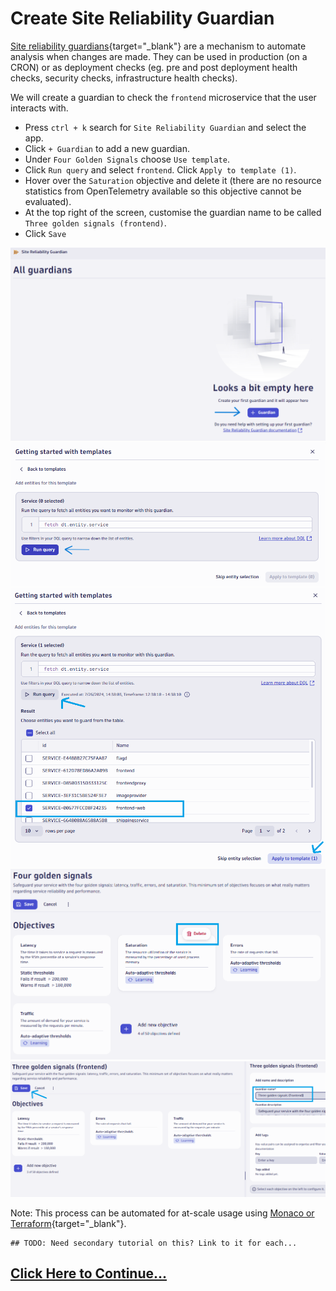 # Create Site Reliability Guardian

[Site reliability guardians](https://docs.dynatrace.com/docs/platform-modules/automations/site-reliability-guardian){target="_blank"} are a mechanism to automate analysis when changes are made. They can be used in production (on a CRON) or as deployment checks (eg. pre and post deployment health checks, security checks, infrastructure health checks).

We will create a guardian to check the `frontend` microservice that the user interacts with.

* Press `ctrl + k` search for `Site Reliability Guardian` and select the app.
* Click `+ Guardian` to add a new guardian.
* Under `Four Golden Signals` choose `Use template`.
* Click `Run query` and select `frontend`. Click `Apply to template (1)`.
* Hover over the `Saturation` objective and delete it (there are no resource statistics from OpenTelemetry available so this objective cannot be evaluated).
* At the top right of the screen, customise the guardian name to be called `Three golden signals (frontend)`.
* Click `Save`

![dynatrace site reliability guardian: screen 1](images/dt-srg-screen-1.png)
![dynatrace site reliability guardian: screen 2](images/dt-srg-screen-2.png)
![dynatrace site reliability guardian: screen 3](images/dt-srg-screen-3.png)
![dynatrace site reliability guardian: screen 4](images/dt-srg-screen-4.png)
![dynatrace site reliability guardian: screen 5](images/dt-srg-screen-5.png)

Note: This process can be automated for at-scale usage using [Monaco or Terraform](https://docs.dynatrace.com/docs/manage/configuration-as-code){target="_blank"}.

```
## TODO: Need secondary tutorial on this? Link to it for each...
```

## [Click Here to Continue...](automate-srg.md)